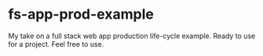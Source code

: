 # fs-app-prod-example

My take on a full stack web app production life-cycle example. Ready to use for a project. Feel free to use.
